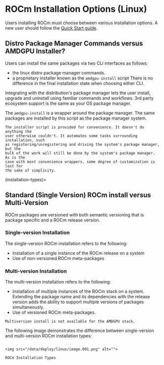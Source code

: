 # ROCm Installation Options (Linux)
Users installing ROCm must choose between various installation options. A new 
user should follow the [Quick Start guide](./quick_start).

## Distro Package Manager Commands versus AMDGPU Installer?

Users can install the same packages via two CLI interfaces as follows:
- the linux distro package manager commands.
- a proprietary installer known as the `amdgpu-install` script
There is no difference in the final installation state when choosing either CLI.

Integrating with the distribution's package manager lets the user install,
upgrade and uninstall using familiar commands and workflows. 3rd party ecosystem
support is the same as your OS package manager.

The `amdgpu-install` is a wrapper around the package manager. The same packages
are installed by this script as the package manager system.

```{tip}
The installer script is provided for convenience. It doesn't do anything the
user otherwise couldn't. It automates some tasks surrounding installation, such
as registering/unregistering and driving the system's package manager, but the
bulk of the work will still be done by the system's package manager. As is the
case with most convenience wrappers, some degree of customization is lost for
the sake of simplicity.
```

(installation-types)=

## Standard (Single Version) ROCm install versus Multi-Version 
ROCm packages are versioned with both semantic versioning that is package
specific and a ROCm release version. 

### Single-version Installation

The single-version ROCm installation refers to the following:

- Installation of a single instance of the ROCm release on a system
- Use of non-versioned ROCm meta-packages

### Multi-version Installation

The multi-version installation refers to the following:

- Installation of multiple instances of the ROCm stack on a system. Extending
  the package name and its dependencies with the release version adds the
  ability to support multiple versions of packages simultaneously.
- Use of versioned ROCm meta-packages.

```{note}
Multiversion install is not available for the AMDGPU stack.
```

The following image demonstrates the difference between single-version and
multi-version ROCm installation types:

```{figure-md} install-types

<img src="/data/deploy/linux/image.001.png" alt="">

ROCm Installation Types
```